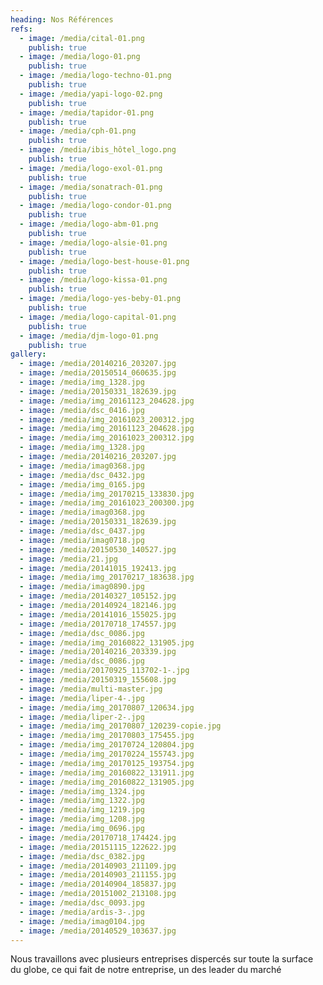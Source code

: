 ```yaml
---
heading: Nos Références
refs:
  - image: /media/cital-01.png
    publish: true
  - image: /media/logo-01.png
    publish: true
  - image: /media/logo-techno-01.png
    publish: true
  - image: /media/yapi-logo-02.png
    publish: true
  - image: /media/tapidor-01.png
    publish: true
  - image: /media/cph-01.png
    publish: true
  - image: /media/ibis_hôtel_logo.png
    publish: true
  - image: /media/logo-exol-01.png
    publish: true
  - image: /media/sonatrach-01.png
    publish: true
  - image: /media/logo-condor-01.png
    publish: true
  - image: /media/logo-abm-01.png
    publish: true
  - image: /media/logo-alsie-01.png
    publish: true
  - image: /media/logo-best-house-01.png
    publish: true
  - image: /media/logo-kissa-01.png
    publish: true
  - image: /media/logo-yes-beby-01.png
    publish: true
  - image: /media/logo-capital-01.png
    publish: true
  - image: /media/djm-logo-01.png
    publish: true
gallery:
  - image: /media/20140216_203207.jpg
  - image: /media/20150514_060635.jpg
  - image: /media/img_1328.jpg
  - image: /media/20150331_182639.jpg
  - image: /media/img_20161123_204628.jpg
  - image: /media/dsc_0416.jpg
  - image: /media/img_20161023_200312.jpg
  - image: /media/img_20161123_204628.jpg
  - image: /media/img_20161023_200312.jpg
  - image: /media/img_1328.jpg
  - image: /media/20140216_203207.jpg
  - image: /media/imag0368.jpg
  - image: /media/dsc_0432.jpg
  - image: /media/img_0165.jpg
  - image: /media/img_20170215_133830.jpg
  - image: /media/img_20161023_200300.jpg
  - image: /media/imag0368.jpg
  - image: /media/20150331_182639.jpg
  - image: /media/dsc_0437.jpg
  - image: /media/imag0718.jpg
  - image: /media/20150530_140527.jpg
  - image: /media/21.jpg
  - image: /media/20141015_192413.jpg
  - image: /media/img_20170217_183638.jpg
  - image: /media/imag0890.jpg
  - image: /media/20140327_105152.jpg
  - image: /media/20140924_182146.jpg
  - image: /media/20141016_155025.jpg
  - image: /media/20170718_174557.jpg
  - image: /media/dsc_0086.jpg
  - image: /media/img_20160822_131905.jpg
  - image: /media/20140216_203339.jpg
  - image: /media/dsc_0086.jpg
  - image: /media/20170925_113702-1-.jpg
  - image: /media/20150319_155608.jpg
  - image: /media/multi-master.jpg
  - image: /media/liper-4-.jpg
  - image: /media/img_20170807_120634.jpg
  - image: /media/liper-2-.jpg
  - image: /media/img_20170807_120239-copie.jpg
  - image: /media/img_20170803_175455.jpg
  - image: /media/img_20170724_120804.jpg
  - image: /media/img_20170224_155743.jpg
  - image: /media/img_20170125_193754.jpg
  - image: /media/img_20160822_131911.jpg
  - image: /media/img_20160822_131905.jpg
  - image: /media/img_1324.jpg
  - image: /media/img_1322.jpg
  - image: /media/img_1219.jpg
  - image: /media/img_1208.jpg
  - image: /media/img_0696.jpg
  - image: /media/20170718_174424.jpg
  - image: /media/20151115_122622.jpg
  - image: /media/dsc_0382.jpg
  - image: /media/20140903_211109.jpg
  - image: /media/20140903_211155.jpg
  - image: /media/20140904_185837.jpg
  - image: /media/20151002_213108.jpg
  - image: /media/dsc_0093.jpg
  - image: /media/ardis-3-.jpg
  - image: /media/imag0104.jpg
  - image: /media/20140529_103637.jpg
---
```

Nous travaillons avec plusieurs entreprises dispercés sur toute la surface du globe, ce qui fait de notre entreprise, un des leader du marché
